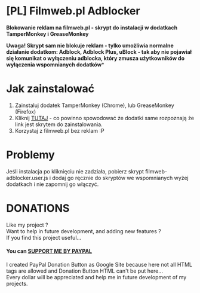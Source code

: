 # [PL] Filmweb.pl Adblocker
**Blokowanie reklam na filmweb.pl - skrypt do instalacji w dodatkach TamperMonkey i GreaseMonkey**

**Uwaga! Skrypt sam nie blokuje reklam - tylko umożliwia normalne działanie dodatkom: Adblock, Adblock Plus, uBlock - tak aby nie pojawiał się komunikat o wyłączeniu adblocka, który zmusza użytkowników do wyłączenia wspomnianych dodatków***

# Jak zainstalować
1) Zainstaluj dodatek TamperMonkey (Chrome), lub GreaseMonkey (Firefox)
2) Kliknij [TUTAJ](https://github.com/DominikStyp/javascript-stuff/raw/gh-pages/grease-monkey-scripts/filmweb-ad-blocker/filmweb-adblocker.user.js) - co powinno spowodować że dodatki same rozpoznają że link jest skrytem do zainstalowania.
3) Korzystaj z filmweb.pl bez reklam :P

# Problemy
Jeśli instalacja po kliknięciu nie zadziała, pobierz skrypt filmweb-adblocker.user.js i dodaj go ręcznie do skryptów we wspomnianych wyżej dodatkach i nie zapomnij go włączyć.

# DONATIONS
Like my project ?   
Want to help in future development, and adding new features ?   
If you find this project useful...  
#### You can <a href="https://sites.google.com/site/dominikdonationbutton/">SUPPORT ME BY PAYPAL</a>
I created PayPal Donation Button as Google Site because here not all HTML tags are allowed and Donation Button HTML can't be put here...  
Every dollar will be appreciated and help me in future development of my projects. 

